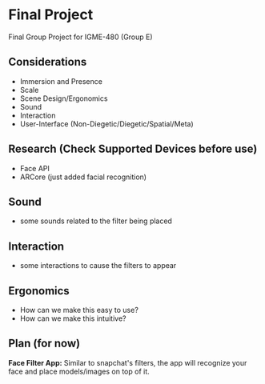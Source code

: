 # <b>Final Project</b>
Final Group Project for IGME-480 (Group E)

## <b>Considerations</b> 
- Immersion and Presence
- Scale
- Scene Design/Ergonomics
- Sound
- Interaction
- User-Interface (Non-Diegetic/Diegetic/Spatial/Meta)

## <b>Research</b> (Check Supported Devices before use)
- Face API
- ARCore (just added facial recognition)

## <b>Sound</b>
- some sounds related to the filter being placed

## <b>Interaction</b>
- some interactions to cause the filters to appear

## <b>Ergonomics</b> 
- How can we make this easy to use?
- How can we make this intuitive?

## <b>Plan</b> (for now)
<b>Face Filter App:</b> Similar to snapchat's filters, the app will recognize your face and place models/images on top of it.

